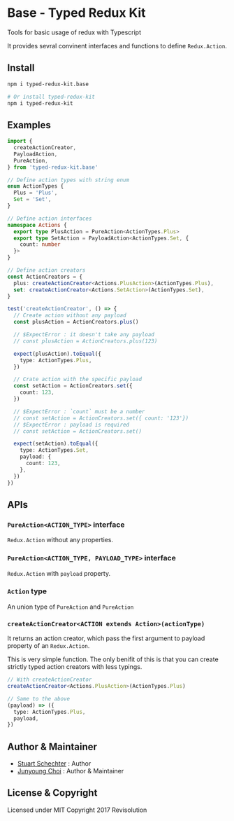 # Base - Typed Redux Kit

Tools for basic usage of redux with Typescript

It provides sevral convinent interfaces and functions to define `Redux.Action`.

## Install

```sh
npm i typed-redux-kit.base

# Or install typed-redux-kit
npm i typed-redux-kit
```

## Examples

```ts
import {
  createActionCreator,
  PayloadAction,
  PureAction,
} from 'typed-redux-kit.base'

// Define action types with string enum
enum ActionTypes {
  Plus = 'Plus',
  Set = 'Set',
}

// Define action interfaces
namespace Actions {
  export type PlusAction = PureAction<ActionTypes.Plus>
  export type SetAction = PayloadAction<ActionTypes.Set, {
    count: number
  }>
}

// Define action creators
const ActionCreators = {
  plus: createActionCreator<Actions.PlusAction>(ActionTypes.Plus),
  set: createActionCreator<Actions.SetAction>(ActionTypes.Set),
}

test('createActionCreator', () => {
  // Create action without any payload
  const plusAction = ActionCreators.plus()

  // $ExpectError : it doesn't take any payload
  // const plusAction = ActionCreators.plus(123)

  expect(plusAction).toEqual({
    type: ActionTypes.Plus,
  })

  // Crate action with the specific payload
  const setAction = ActionCreators.set({
    count: 123,
  })

  // $ExpectError : `count` must be a number
  // const setAction = ActionCreators.set({ count: '123'})
  // $ExpectError : payload is required
  // const setAction = ActionCreators.set()

  expect(setAction).toEqual({
    type: ActionTypes.Set,
    payload: {
      count: 123,
    },
  })
})
```

## APIs

### `PureAction<ACTION_TYPE>` interface

`Redux.Action` without any properties.

### `PureAction<ACTION_TYPE, PAYLOAD_TYPE>` interface

`Redux.Action` with `payload` property.

### `Action` type

An union type of `PureAction` and `PureAction`

### `createActionCreator<ACTION extends Action>(actionType)`

It returns an action creator, which pass the first argument to payload property of an `Redux.Action`.

This is very simple function. The only benifit of this is that you can create strictly typed action creators with less typings.

```ts
// With createActionCreator
createActionCreator<Actions.PlusAction>(ActionTypes.Plus)

// Same to the above
(payload) => ({
  type: ActionTypes.Plus,
  payload,
})
```

## Author & Maintainer

- [Stuart Schechter](https://github.com/UppaJung) : Author
- [Junyoung Choi](https://github.com/rokt33r) : Author & Maintainer

## License & Copyright

Licensed under MIT
Copyright 2017 Revisolution
